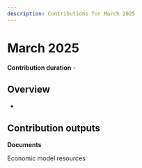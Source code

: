 ```yaml
---
description: Contributions for March 2025
---
```


# March 2025

**Contribution duration** -&#x20;

## Overview

*

## Contribution outputs

**Documents**

Economic model resources
